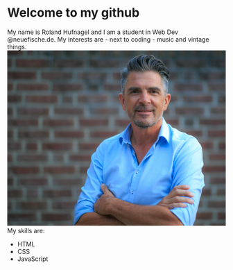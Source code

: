# Welcome to my github 
My name is Roland Hufnagel and I am a student in Web Dev @neuefische.de. My interests are - next to coding - music and vintage things.
![profile-picture](rolandhufnagel.jpg)
My skills are:
- HTML
- CSS
- JavaScript

